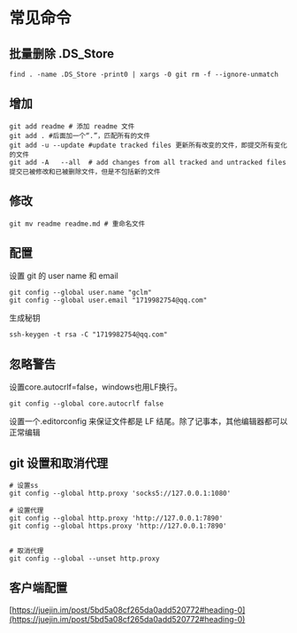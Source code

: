
# 常见命令

## 批量删除 .DS_Store

```shell
find . -name .DS_Store -print0 | xargs -0 git rm -f --ignore-unmatch
```


## 增加

```shell
git add readme # 添加 readme 文件
git add . #后面加一个“.”，匹配所有的文件
git add -u --update #update tracked files 更新所有改变的文件，即提交所有变化的文件
git add -A   --all  # add changes from all tracked and untracked files   提交已被修改和已被删除文件，但是不包括新的文件
```

## 修改

```shell
git mv readme readme.md # 重命名文件
```

## 配置

设置 git 的 user name 和  email 
```
git config --global user.name "gclm"
git config --global user.email "1719982754@qq.com"
```

生成秘钥

```
ssh-keygen -t rsa -C "1719982754@qq.com"
```

## 忽略警告

设置core.autocrlf=false，windows也用LF换行。
```shell
git config --global core.autocrlf false
```
设置一个.editorconfig 来保证文件都是 LF 结尾。除了记事本，其他编辑器都可以正常编辑


## git 设置和取消代理

```
# 设置ss
git config --global http.proxy 'socks5://127.0.0.1:1080'

# 设置代理
git config --global http.proxy 'http://127.0.0.1:7890'
git config --global https.proxy 'http://127.0.0.1:7890'


# 取消代理
git config --global --unset http.proxy

```

## 客户端配置


[https://juejin.im/post/5bd5a08cf265da0add520772#heading-0](https://juejin.im/post/5bd5a08cf265da0add520772#heading-0)